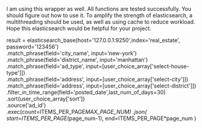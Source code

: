 I am using this wrapper as well. All functions are tested successfully. You should figure out how to use it. To amplify the strength of elasticsearch, a multithreading should be used, as well as using cache to reduce workload. Hope this elasticsearch would be helpful for your project.



result    = 	elasticsearch_base(host='127.0.0.1:9250',index='real_estate', password='123456')\
                .match_phrase(field='city_name',      input='new-york')\
                .match_phrase(field='district_name',  input='manhattan')\
                .match_phrase(field='ad_type', input=[user_choice_array['select-house-type']])\
                .match_phrase(field='address', input=[user_choice_array['select-city']])\
                .match_phrase(field='address', input=[user_choice_array['select-district']])\
                .filter_in_time_range(field='posted_date',last_num_of_days=30)\
                .sort(user_choice_array['sort'])\
				.source('ad_id')\
                .exec(count=ITEMS_PER_PAGE*MAX_PAGE_NUM)
				.json(
                    start=ITEMS_PER_PAGE*(page_num-1),
                    end=ITEMS_PER_PAGE*page_num
                )